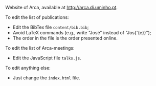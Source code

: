 Website of Arca, available at http://arca.di.uminho.pt.

To edit the list of publications:
 - Edit the BibTex file `content/bib.bib`;
 - Avoid LaTeX commands (e.g., write "José" instead of "Jos{\'{e}}");
 - The order in the file is the order presented online.
 
To edit the list of Arca-meetings:
 - Edit the JavaScript file `talks.js`.
 
To edit anything else:
 - Just change the `index.html` file.
